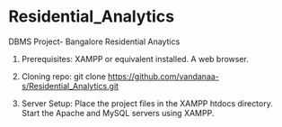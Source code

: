 # Residential_Analytics
DBMS Project- Bangalore Residential Anaytics 

1. Prerequisites:
XAMPP or equivalent installed.
A web browser.

2. Cloning repo: git clone https://github.com/vandanaa-s/Residential_Analytics.git

3. Server Setup:
Place the project files in the XAMPP htdocs directory.
Start the Apache and MySQL servers using XAMPP.
